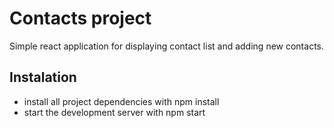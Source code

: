 # Contacts project

Simple react application for displaying contact list and adding new contacts.

## Instalation
* install all project dependencies with npm install
* start the development server with npm start
